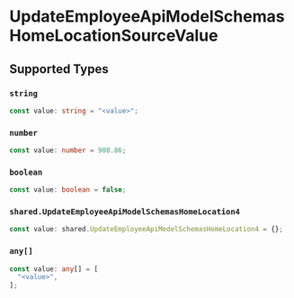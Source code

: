 # UpdateEmployeeApiModelSchemasHomeLocationSourceValue


## Supported Types

### `string`

```typescript
const value: string = "<value>";
```

### `number`

```typescript
const value: number = 908.86;
```

### `boolean`

```typescript
const value: boolean = false;
```

### `shared.UpdateEmployeeApiModelSchemasHomeLocation4`

```typescript
const value: shared.UpdateEmployeeApiModelSchemasHomeLocation4 = {};
```

### `any[]`

```typescript
const value: any[] = [
  "<value>",
];
```

